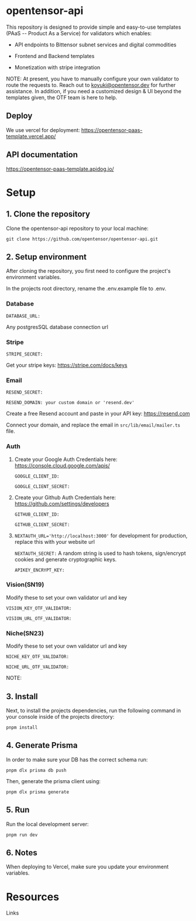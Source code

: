 # opentensor-api

This repository is designed to provide simple and easy-to-use templates (PAaS -- Product As a Service) for validators which enables:

- API endpoints to Bittensor subnet services and digital commodities

- Frontend and Backend templates

- Monetization with stripe integration

NOTE: At present, you have to manually configure your own validator to route the requests to. Reach out to koyuki@opentensor.dev for further assistance. In addition, if you need a customized design & UI beyond the templates given, the OTF team is here to help.


## Deploy

We use vercel for deployment: https://opentensor-paas-template.vercel.app/

## API documentation

https://opentensor-paas-template.apidog.io/

# Setup

## 1. Clone the repository

Clone the opentensor-api repository to your local machine:

`git clone https://github.com/opentensor/opentensor-api.git`

## 2. Setup environment

After cloning the repository, you first need to configure the project's environment variables.

In the projects root directory, rename the .env.example file to .env.

### Database

`DATABASE_URL:`

Any postgresSQL database connection url

### Stripe

`STRIPE_SECRET:`

Get your stripe keys: https://stripe.com/docs/keys

### Email

`RESEND_SECRET:`

`RESEND_DOMAIN: your custom domain or 'resend.dev' `

Create a free Resend account and paste in your API key: https://resend.com

Connect your domain, and replace the email in `src/lib/email/mailer.ts` file.

### Auth

1. Create your Google Auth Credentials here:
   https://console.cloud.google.com/apis/

   `GOOGLE_CLIENT_ID:`

   `GOOGLE_CLIENT_SECRET:`

2. Create your Github Auth Credentials here:
   https://github.com/settings/developers

   `GITHUB_CLIENT_ID:`

   `GITHUB_CLIENT_SECRET:`

3. `NEXTAUTH_URL='http://localhost:3000'` for development
   for production, replace this with your website url

   `NEXTAUTH_SECRET:` A random string is used to hash tokens, sign/encrypt cookies and generate cryptographic keys.

   `APIKEY_ENCRYPT_KEY:`

### Vision(SN19)

Modify these to set your own validator url and key

`VISION_KEY_OTF_VALIDATOR:`

`VISION_URL_OTF_VALIDATOR:`

### Niche(SN23)

Modify these to set your own validator url and key

`NICHE_KEY_OTF_VALIDATOR:`

`NICHE_URL_OTF_VALIDATOR:`

NOTE:

## 3. Install

Next, to install the projects dependencies, run the following command in your console inside of the projects directory:

`pnpm install`

## 4. Generate Prisma

In order to make sure your DB has the correct schema run:

`pnpm dlx prisma db push`

Then, generate the prisma client using:

`pnpm dlx prisma generate`

## 5. Run

Run the local development server:

`pnpm run dev`

## 6. Notes

When deploying to Vercel, make sure you update your environment variables.

# Resources

Links
